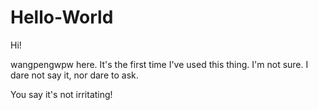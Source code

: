 # Hello-World

Hi!

wangpengwpw here.
It's the first time I've used this thing. I'm not sure. I dare not say it, nor dare to ask.

You say it's not irritating!
